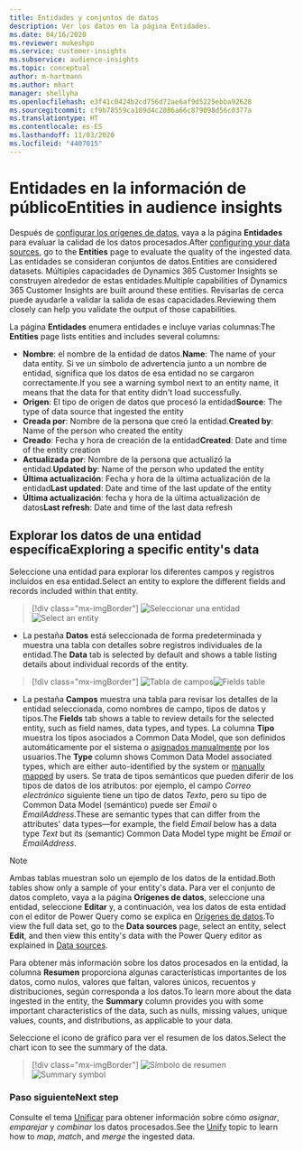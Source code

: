```yaml
---
title: Entidades y conjuntos de datos
description: Ver los datos en la página Entidades.
ms.date: 04/16/2020
ms.reviewer: mukeshpo
ms.service: customer-insights
ms.subservice: audience-insights
ms.topic: conceptual
author: m-hartmann
ms.author: mhart
manager: shellyha
ms.openlocfilehash: e3f41c0424b2cd756d72ae6af9d5225ebba92628
ms.sourcegitcommit: cf9b78559ca189d4c2086a66c879098d56c0377a
ms.translationtype: HT
ms.contentlocale: es-ES
ms.lasthandoff: 11/03/2020
ms.locfileid: "4407015"
---
```

# <a name="entities-in-audience-insights"></a><span data-ttu-id="57746-103">Entidades en la información de público</span><span class="sxs-lookup"><span data-stu-id="57746-103">Entities in audience insights</span></span>

<span data-ttu-id="57746-104">Después de [configurar los orígenes de datos](data-sources.md), vaya a la página **Entidades** para evaluar la calidad de los datos procesados.</span><span class="sxs-lookup"><span data-stu-id="57746-104">After [configuring your data sources](data-sources.md), go to the **Entities** page to evaluate the quality of the ingested data.</span></span> <span data-ttu-id="57746-105">Las entidades se consideran conjuntos de datos.</span><span class="sxs-lookup"><span data-stu-id="57746-105">Entities are considered datasets.</span></span> <span data-ttu-id="57746-106">Múltiples capacidades de Dynamics 365 Customer Insights se construyen alrededor de estas entidades.</span><span class="sxs-lookup"><span data-stu-id="57746-106">Multiple capabilities of Dynamics 365 Customer Insights are built around these entities.</span></span> <span data-ttu-id="57746-107">Revisarlas de cerca puede ayudarle a validar la salida de esas capacidades.</span><span class="sxs-lookup"><span data-stu-id="57746-107">Reviewing them closely can help you validate the output of those capabilities.</span></span>

<span data-ttu-id="57746-108">La página **Entidades** enumera entidades e incluye varias columnas:</span><span class="sxs-lookup"><span data-stu-id="57746-108">The **Entities** page lists entities and includes several columns:</span></span>

- <span data-ttu-id="57746-109">**Nombre**: el nombre de la entidad de datos.</span><span class="sxs-lookup"><span data-stu-id="57746-109">**Name**: The name of your data entity.</span></span> <span data-ttu-id="57746-110">Si ve un símbolo de advertencia junto a un nombre de entidad, significa que los datos de esa entidad no se cargaron correctamente.</span><span class="sxs-lookup"><span data-stu-id="57746-110">If you see a warning symbol next to an entity name, it means that the data for that entity didn't load successfully.</span></span>
- <span data-ttu-id="57746-111">**Origen**: El tipo de origen de datos que procesó la entidad</span><span class="sxs-lookup"><span data-stu-id="57746-111">**Source**: The type of data source that ingested the entity</span></span>
- <span data-ttu-id="57746-112">**Creada por**: Nombre de la persona que creó la entidad.</span><span class="sxs-lookup"><span data-stu-id="57746-112">**Created by**: Name of the person who created the entity</span></span>
- <span data-ttu-id="57746-113">**Creado**: Fecha y hora de creación de la entidad</span><span class="sxs-lookup"><span data-stu-id="57746-113">**Created**: Date and time of the entity creation</span></span>
- <span data-ttu-id="57746-114">**Actualizada por**: Nombre de la persona que actualizó la entidad.</span><span class="sxs-lookup"><span data-stu-id="57746-114">**Updated by**: Name of the person who updated the entity</span></span>
- <span data-ttu-id="57746-115">**Última actualización**: Fecha y hora de la última actualización de la entidad</span><span class="sxs-lookup"><span data-stu-id="57746-115">**Last updated**: Date and time of the last update of the entity</span></span>
- <span data-ttu-id="57746-116">**Última actualización**: fecha y hora de la última actualización de datos</span><span class="sxs-lookup"><span data-stu-id="57746-116">**Last refresh**: Date and time of the last data refresh</span></span>

## <a name="exploring-a-specific-entitys-data"></a><span data-ttu-id="57746-117">Explorar los datos de una entidad específica</span><span class="sxs-lookup"><span data-stu-id="57746-117">Exploring a specific entity's data</span></span>

<span data-ttu-id="57746-118">Seleccione una entidad para explorar los diferentes campos y registros incluidos en esa entidad.</span><span class="sxs-lookup"><span data-stu-id="57746-118">Select an entity to explore the different fields and records included within that entity.</span></span>

> [!div class="mx-imgBorder"]
> <span data-ttu-id="57746-119">![Seleccionar una entidad](media/data-manager-entities-data.png "Seleccionar una entidad")</span><span class="sxs-lookup"><span data-stu-id="57746-119">![Select an entity](media/data-manager-entities-data.png "Select an entity")</span></span>

- <span data-ttu-id="57746-120">La pestaña **Datos** está seleccionada de forma predeterminada y muestra una tabla con detalles sobre registros individuales de la entidad.</span><span class="sxs-lookup"><span data-stu-id="57746-120">The **Data** tab is selected by default and shows a table listing details about individual records of the entity.</span></span>

> [!div class="mx-imgBorder"]
> <span data-ttu-id="57746-121">![Tabla de campos](media/data-manager-entities-fields.PNG "Tabla de campos")</span><span class="sxs-lookup"><span data-stu-id="57746-121">![Fields table](media/data-manager-entities-fields.PNG "Fields table")</span></span>

- <span data-ttu-id="57746-122">La pestaña **Campos** muestra una tabla para revisar los detalles de la entidad seleccionada, como nombres de campo, tipos de datos y tipos.</span><span class="sxs-lookup"><span data-stu-id="57746-122">The **Fields** tab shows a table to review details for the selected entity, such as field names, data types, and types.</span></span> <span data-ttu-id="57746-123">La columna **Tipo** muestra los tipos asociados a Common Data Model, que son definidos automáticamente por el sistema o [asignados manualmente](map-entities.md) por los usuarios.</span><span class="sxs-lookup"><span data-stu-id="57746-123">The **Type** column shows Common Data Model associated types, which are either auto-identified by the system or [manually mapped](map-entities.md) by users.</span></span> <span data-ttu-id="57746-124">Se trata de tipos semánticos que pueden diferir de los tipos de datos de los atributos: por ejemplo, el campo *Correo electrónico* siguiente tiene un tipo de datos *Texto*, pero su tipo de Common Data Model (semántico) puede ser *Email* o *EmailAddress*.</span><span class="sxs-lookup"><span data-stu-id="57746-124">These are semantic types that can differ from the attributes' data types—for example, the field *Email* below has a data type *Text* but its (semantic) Common Data Model type might be *Email* or *EmailAddress*.</span></span>

> [!NOTE]
> <span data-ttu-id="57746-125">Ambas tablas muestran solo un ejemplo de los datos de la entidad.</span><span class="sxs-lookup"><span data-stu-id="57746-125">Both tables show only a sample of your entity's data.</span></span> <span data-ttu-id="57746-126">Para ver el conjunto de datos completo, vaya a la página **Orígenes de datos**, seleccione una entidad, seleccione **Editar** y, a continuación, vea los datos de esta entidad con el editor de Power Query como se explica en [Orígenes de datos](data-sources.md).</span><span class="sxs-lookup"><span data-stu-id="57746-126">To view the full data set, go to the **Data sources** page, select an entity, select **Edit**, and then view this entity's data with the Power Query editor as explained in [Data sources](data-sources.md).</span></span>

<span data-ttu-id="57746-127">Para obtener más información sobre los datos procesados en la entidad, la columna **Resumen** proporciona algunas características importantes de los datos, como nulos, valores que faltan, valores únicos, recuentos y distribuciones, según corresponda a los datos.</span><span class="sxs-lookup"><span data-stu-id="57746-127">To learn more about the data ingested in the entity, the **Summary** column provides you with some important characteristics of the data, such as nulls, missing values, unique values, counts, and distributions, as applicable to your data.</span></span>

<span data-ttu-id="57746-128">Seleccione el icono de gráfico para ver el resumen de los datos.</span><span class="sxs-lookup"><span data-stu-id="57746-128">Select the chart icon to see the summary of the data.</span></span>

> [!div class="mx-imgBorder"]
> <span data-ttu-id="57746-129">![Símbolo de resumen](media/data-manager-entities-summary.png "Tabla de resumen de datos")</span><span class="sxs-lookup"><span data-stu-id="57746-129">![Summary symbol](media/data-manager-entities-summary.png "Data summary table")</span></span>

### <a name="next-step"></a><span data-ttu-id="57746-130">Paso siguiente</span><span class="sxs-lookup"><span data-stu-id="57746-130">Next step</span></span>

<span data-ttu-id="57746-131">Consulte el tema [Unificar](data-unification.md) para obtener información sobre cómo *asignar*, *emparejar* y *combinar* los datos procesados.</span><span class="sxs-lookup"><span data-stu-id="57746-131">See the [Unify](data-unification.md) topic to learn how to *map*, *match*, and *merge* the ingested data.</span></span>
